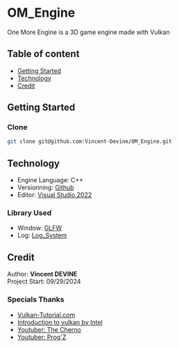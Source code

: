 # OM_Engine
One More Engine is a 3D game engine made with Vulkan

## Table of content
- [Getting Started](#getting-started)
- [Technology](#technology)
- [Credit](#credit)

## Getting Started
### Clone
```bash
git clone git@github.com:Vincent-Devine/OM_Engine.git
```

## Technology
- Engine Language: C++
- Versionning: [Github](https://github.com/Vincent-Devine/OM_Engine)
- Editor: [Visual Studio 2022](https://visualstudio.microsoft.com/fr/vs/)

### Library Used
- Window: [GLFW](https://github.com/glfw/glfw)
- Log: [Log_System](https://github.com/Vincent-Devine/Log_System)

## Credit
Author: **Vincent DEVINE**<br>
Project Start: 09/29/2024

### Specials Thanks
- [Vulkan-Tutorial.com](https://vulkan-tutorial.com/Introduction)
- [Introduction to vulkan by Intel](https://github.com/GameTechDev/IntroductionToVulkan)
- [Youtuber: The Cherno](https://www.youtube.com/@TheCherno)
- [Youtuber: Prog'Z](https://www.youtube.com/@ProgZ)